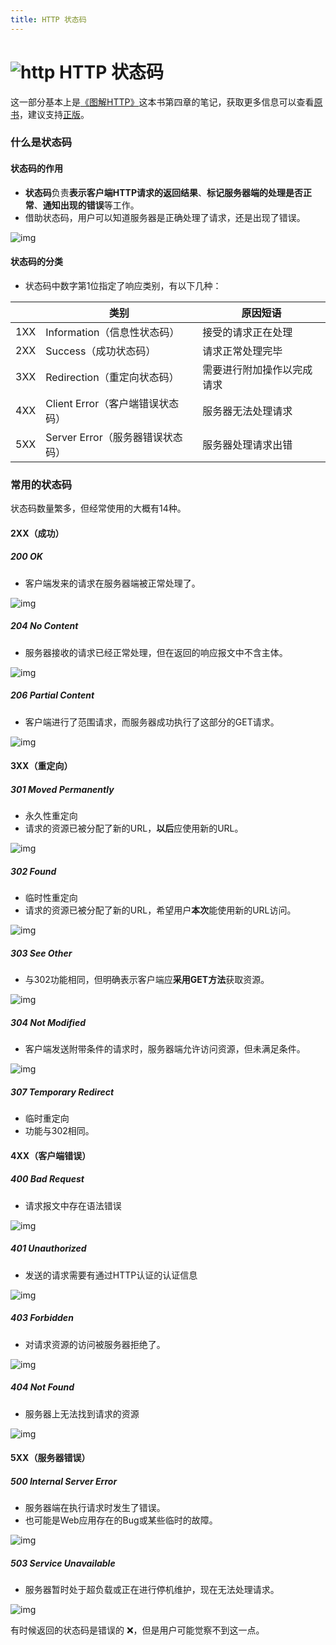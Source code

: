 ```yaml
---
title: HTTP 状态码
---
```


# ![http](https://zhuye-1308301598.file.myqcloud.com/icons/http(2).png) HTTP 状态码

这一部分基本上是[《图解HTTP》](https://www.itpanda.net/book/2)这本书第四章的笔记，获取更多信息可以查看[原书](https://book.douban.com/subject/25863515//)，建议支持[正版](https://item.jd.com/11449491.html)。

### 什么是状态码

#### 状态码的作用

- **状态码**负责**表示客户端HTTP请求的返回结果**、**标记服务器端的处理是否正常**、**通知出现的错误**等工作。
- 借助状态码，用户可以知道服务器是正确处理了请求，还是出现了错误。

![img](https://zhuye-1308301598.file.myqcloud.com/markdown/1583913273725-e230066a-7096-481b-b681-7eae0f78d3f9.png)

#### 状态码的分类

- 状态码中数字第1位指定了响应类别，有以下几种：

|      | 类别                             | 原因短语                   |
| ---- | -------------------------------- | -------------------------- |
| 1XX  | Information（信息性状态码）      | 接受的请求正在处理         |
| 2XX  | Success（成功状态码）            | 请求正常处理完毕           |
| 3XX  | Redirection（重定向状态码）      | 需要进行附加操作以完成请求 |
| 4XX  | Client Error（客户端错误状态码） | 服务器无法处理请求         |
| 5XX  | Server Error（服务器错误状态码） | 服务器处理请求出错         |



### 常用的状态码

状态码数量繁多，但经常使用的大概有14种。

#### 2XX（成功）

##### 200 OK

- 客户端发来的请求在服务器端被正常处理了。

![img](https://zhuye-1308301598.file.myqcloud.com/markdown/1583919146194-21f983e2-fd60-4f63-8ad5-cd139f102b4d.png)

##### 204 No Content

- 服务器接收的请求已经正常处理，但在返回的响应报文中不含主体。

![img](https://zhuye-1308301598.file.myqcloud.com/markdown/1583919184477-22bcc854-b03c-4a55-80b8-ad157a873811.png)

##### 206 Partial Content

- 客户端进行了范围请求，而服务器成功执行了这部分的GET请求。

![img](https://zhuye-1308301598.file.myqcloud.com/markdown/1583919237545-2b172806-f2ba-4384-88b7-992cb033d97c.png)

#### 3XX（重定向）

##### 301 Moved Permanently

- 永久性重定向
- 请求的资源已被分配了新的URL，**以后**应使用新的URL。

![img](https://zhuye-1308301598.file.myqcloud.com/markdown/1583919286266-f30c8e45-27f2-4850-8c58-5f18f1381138.png)

##### 302 Found

- 临时性重定向
- 请求的资源已被分配了新的URL，希望用户**本次**能使用新的URL访问。

![img](https://zhuye-1308301598.file.myqcloud.com/markdown/1583919325514-082dda73-e65d-41e1-a2a0-e1fc3a27ee2c.png)

##### 303 See Other

- 与302功能相同，但明确表示客户端应**采用GET方法**获取资源。

![img](https://zhuye-1308301598.file.myqcloud.com/markdown/1583919367240-0bb04a0b-459e-4ed8-b6f1-f656b2d2a749.png)

##### 304 Not Modified

- 客户端发送附带条件的请求时，服务器端允许访问资源，但未满足条件。

![img](https://zhuye-1308301598.file.myqcloud.com/markdown/1583919404919-36157586-fc8c-438b-95bb-9186e878fba1.png)

##### 307 Temporary Redirect

- 临时重定向
- 功能与302相同。



#### 4XX（客户端错误）

##### 400 Bad Request

- 请求报文中存在语法错误

![img](https://zhuye-1308301598.file.myqcloud.com/markdown/1583919464908-526c2c69-078a-4ffe-99dd-1fa6042c56d7.png)

##### 401 Unauthorized

- 发送的请求需要有通过HTTP认证的认证信息

![img](https://zhuye-1308301598.file.myqcloud.com/markdown/1583919517966-a3851fff-7473-428f-bbf3-5f261b5206b8.png)

##### 403 Forbidden

- 对请求资源的访问被服务器拒绝了。

![img](https://zhuye-1308301598.file.myqcloud.com/markdown/1583919550439-9ea9d51f-a685-430d-9d8f-8d991b52eb03.png)

##### 404 Not Found

- 服务器上无法找到请求的资源

![img](https://zhuye-1308301598.file.myqcloud.com/markdown/1583919580749-ce96adf1-55b5-464d-8fcc-1f569846a05b.png)

#### 5XX（服务器错误）

##### 500 Internal Server Error

- 服务器端在执行请求时发生了错误。
- 也可能是Web应用存在的Bug或某些临时的故障。

![img](https://zhuye-1308301598.file.myqcloud.com/markdown/1583919612775-2da50c20-64f8-45d0-9073-24f9847a12e6.png)

##### 503 Service Unavailable

- 服务器暂时处于超负载或正在进行停机维护，现在无法处理请求。

![img](https://zhuye-1308301598.file.myqcloud.com/markdown/1583919643197-ca88c1d8-e023-4ed4-b0cd-34a3b5153089.png)





有时候返回的状态码是错误的 ❌，但是用户可能觉察不到这一点。
